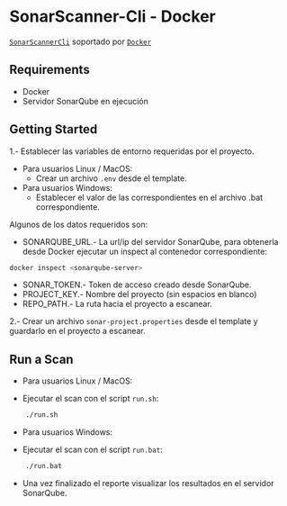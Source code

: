 # SonarScanner-Cli - Docker

[`SonarScannerCli`](https://docs.sonarsource.com/sonarqube/latest/analyzing-source-code/scanners/sonarscanner/) soportado por [`Docker`](https://www.docker.com)

## Requirements

- Docker
- Servidor SonarQube en ejecución

## Getting Started

1.- Establecer las variables de entorno requeridas por el proyecto.
- Para usuarios Linux / MacOS:
    * Crear un archivo `.env` desde el template. 
- Para usuarios Windows:
    * Establecer el valor de las <variables> correspondientes en el archivo .bat correspondiente.

Algunos de los datos requeridos son:
+ SONARQUBE_URL.- La url/ip del servidor SonarQube, para obtenerla desde Docker ejecutar un inspect al contenedor correspondiente:

```bash
docker inspect <sonarqube-server>
```

+ SONAR_TOKEN.- Token de acceso creado desde SonarQube.
+ PROJECT_KEY.- Nombre del proyecto (sin espacios en blanco)
+ REPO_PATH.- La ruta hacia el proyecto a escanear.

2.- Crear un archivo `sonar-project.properties` desde el template y guardarlo en el proyecto a escanear.

## Run a Scan

- Para usuarios Linux / MacOS:
* Ejecutar el scan con el script `run.sh`:

```bash
    ./run.sh
```
- Para usuarios Windows:
* Ejecutar el scan con el script `run.bat`:
```bash
    ./run.bat
```
- Una vez finalizado el reporte visualizar los resultados en el servidor SonarQube.
